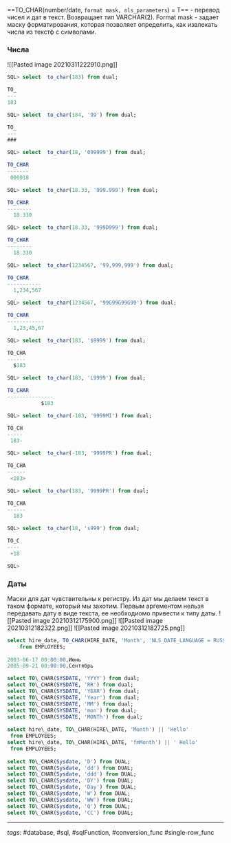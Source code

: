 ==TO\_CHAR(number/date, `format mask, nls_parameters`) = T== - перевод чисел и дат в текст. Возвращает тип VARCHAR(2). Format mask - задает маску форматирования, которая позволяет определить, как извлекать числа из текстф с символами.

### Числа
![[Pasted image 20210311222910.png]]

```sql
SQL> select  to_char(183) from dual;

TO_
---
183

SQL> select  to_char(184, '99') from dual;

TO_
---
###

SQL> select  to_char(18, '099999') from dual;

TO_CHAR
-------
 000018

SQL> select  to_char(18.33, '999.999') from dual;

TO_CHAR
--------
  18.330

SQL> select  to_char(18.33, '999D999') from dual;

TO_CHAR
--------
  18.330

SQL> select  to_char(1234567, '99,999,999') from dual;

TO_CHAR
-----------
  1,234,567

SQL> select  to_char(1234567, '99G99G99G99') from dual;

TO_CHAR
------------
  1,23,45,67

SQL> select  to_char(183, '$9999') from dual;

TO_CHA
------
  $183

SQL> select  to_char(183, 'L9999') from dual;

TO_CHAR
---------------
           $183

SQL> select  to_char(-183, '9999MI') from dual;

TO_CH
-----
 183-

SQL> select  to_char(-183, '9999PR') from dual;

TO_CHA
------
 <183>

SQL> select  to_char(183, '9999PR') from dual;

TO_CHA
------
  183

SQL> select  to_char(18, 's999') from dual;

TO_C
----
 +18

SQL>

```

### Даты  
Маски для дат чувствительны к регистру. Из дат мы делаем текст в таком формате, который мы захотим. Первым аргементом нельзя передавать дату в виде текста, ее необходиомо привести к типу даты.
![[Pasted image 20210312175900.png]]
![[Pasted image 20210312182322.png]]
![[Pasted image 20210312182725.png]]
```sql
select hire_date, TO_CHAR(HIRE_DATE, 'Month', 'NLS_DATE_LANGUAGE = RUSSIAN')  
    from EMPLOYEES;
	
2003-06-17 00:00:00,Июнь    
2005-09-21 00:00:00,Сентябрь
```

```sql
select TO\_CHAR(SYSDATE, 'YYYY') from dual;  
select TO\_CHAR(SYSDATE, 'RR') from dual;  
select TO\_CHAR(SYSDATE, 'YEAR') from dual;  
select TO\_CHAR(SYSDATE, 'Year') from dual;  
select TO\_CHAR(SYSDATE, 'MM') from dual;  
select TO\_CHAR(SYSDATE, 'mon') from dual;  
select TO\_CHAR(SYSDATE, 'MONTh') from dual;  
  
select hire\_date, TO\_CHAR(HIRE\_DATE, 'Month') || 'Hello'  
 from EMPLOYEES;  
select hire\_date, TO\_CHAR(HIRE\_DATE, 'fmMonth') || ' Hello'  
 from EMPLOYEES;  
  
select TO\_CHAR(Sysdate, 'D') from DUAL;  
select TO\_CHAR(Sysdate, 'dd') from DUAL;  
select TO\_CHAR(Sysdate, 'ddd') from DUAL; 
select TO\_CHAR(Sysdate, 'DY') from DUAL; 
select TO\_CHAR(Sysdate, 'Day') from DUAL;
select TO\_CHAR(Sysdate, 'W') from DUAL; 
select TO\_CHAR(Sysdate, 'WW') from DUAL; 
select TO\_CHAR(Sysdate, 'Q') from DUAL; 
select TO\_CHAR(Sysdate, 'CC') from DUAL; 


```

---
*tags:* #database, #sql, #sqlFunction, #conversion_func #single-row_func 